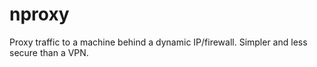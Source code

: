 # nproxy

Proxy traffic to a machine behind a dynamic IP/firewall. Simpler and less secure than a VPN.
